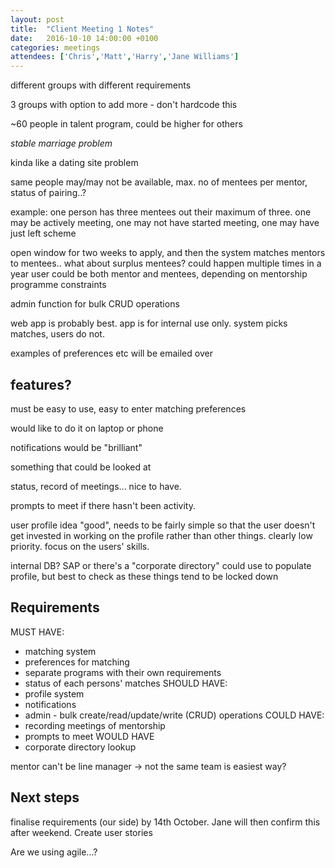 ```yaml
---
layout: post
title:  "Client Meeting 1 Notes"
date:   2016-10-10 14:00:00 +0100
categories: meetings
attendees: ['Chris','Matt','Harry','Jane Williams']
---
```


different groups with different requirements

3 groups with option to add more - don't hardcode this

~60 people in talent program, could be higher for others

*stable marriage problem*

kinda like a dating site problem

same people may/may not be available, max. no of mentees per mentor, status of pairing..?

example: one person has three mentees out their maximum of three. one may be actively meeting, one may not have started meeting, one may have just left scheme

open window for two weeks to apply, and then the system matches mentors to mentees.. what about surplus mentees? could happen multiple times in a year
user could be both mentor and mentees, depending on mentorship programme constraints

admin function for bulk CRUD operations

web app is probably best. app is for internal use only. system picks matches, users do not.

examples of preferences etc will be emailed over

## features?
must be easy to use, easy to enter matching preferences

would like to do it on laptop or phone

notifications would be "brilliant"

something that could be looked at

status, record of meetings... nice to have.

prompts to meet if there hasn't been activity.

user profile idea "good", needs to be fairly simple so that the user doesn't get invested in working on the profile rather than other things. clearly low priority. focus on the users' skills.

internal DB? SAP or there's a "corporate directory"
could use to populate profile, but best to check as these things tend to be locked down

## Requirements

MUST HAVE:
* matching system
* preferences for matching
* separate programs with their own requirements
* status of each persons' matches
SHOULD HAVE:
* profile system
* notifications
* admin - bulk create/read/update/write (CRUD) operations
COULD HAVE:
* recording meetings of mentorship
* prompts to meet
WOULD HAVE
* corporate directory lookup

mentor can't be line manager -> not the same team is easiest way?

## Next steps
finalise requirements (our side) by 14th October. Jane will then confirm this after weekend.
Create user stories

Are we using agile...?
